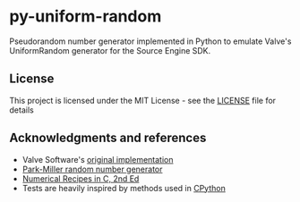 # py-uniform-random

Pseudorandom number generator implemented in Python to emulate Valve's UniformRandom generator for the Source Engine SDK.


## License

This project is licensed under the MIT License - see the [LICENSE](LICENSE) file for details


## Acknowledgments and references

* Valve Software's [original implementation](https://github.com/ValveSoftware/source-sdk-2013/blob/master/sp/src/public/vstdlib/random.h)
* [Park-Miller random number generator](https://en.wikipedia.org/wiki/Lehmer_random_number_generator)
* [Numerical Recipes in C, 2nd Ed](https://numerical.recipes/)
* Tests are heavily inspired by methods used in [CPython](https://github.com/python/cpython/blob/62aeb0ee69b06091396398de56dcb755ca3b9dc9/Lib/test/test_random.py#L694)